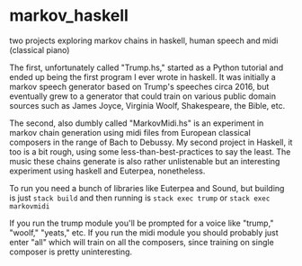 # markov_haskell
two projects exploring markov chains in haskell, human speech and midi (classical piano) 

The first, unfortunately called "Trump.hs," started as a Python tutorial and ended up being the first program I ever wrote in haskell. It was initially a markov speech generator based on Trump's speeches circa 2016, but eventually grew to a generator that could train on various public domain sources such as James Joyce, Virginia Woolf, Shakespeare, the Bible, etc. 

The second, also dumbly called "MarkovMidi.hs" is an experiment in markov chain generation using midi files from European classical composers in the range of Bach to Debussy. My second project in Haskell, it too is a bit rough, using some less-than-best-practices to say the least. The music these chains generate is also rather unlistenable but an interesting experiment using haskell and Euterpea, nonetheless.  

To run you need a bunch of libraries like Euterpea and Sound, but building is just `stack build` and then running is `stack exec trump` or `stack exec markovmidi`

If you run the trump module you'll be prompted for a voice like "trump," "woolf," "yeats," etc. If you run the midi module you should probably just enter "all" which will train on all the composers, since training on single composer is pretty uninteresting.  
